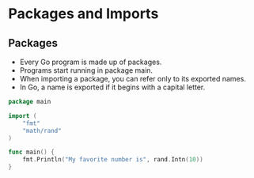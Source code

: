 # Packages and Imports

## Packages

- Every Go program is made up of packages.
- Programs start running in package main.
- When importing a package, you can refer only to its exported names.
- In Go, a name is exported if it begins with a capital letter.

```go
package main

import (
    "fmt"
    "math/rand"
)

func main() {
    fmt.Println("My favorite number is", rand.Intn(10))
}
```
